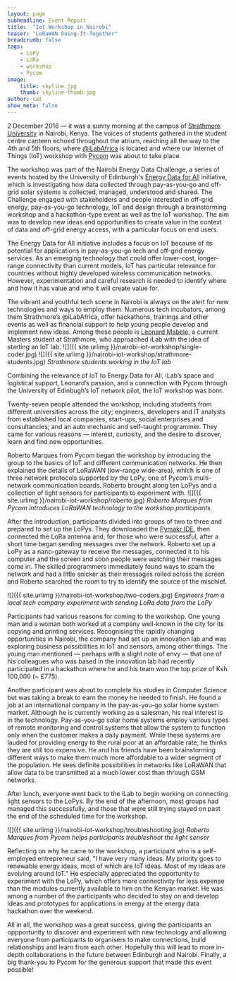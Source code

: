 ```yaml
---
layout: page
subheadline: Event Report
title:  "IoT Workshop in Nairobi"
teaser: "LoRaWAN Doing-It-Together"
breadcrumb: false
tags:
    - LoPy
    - LoRa
    - workshop
    - Pycom
image:
    title: skyline.jpg
    thumb: skyline-thumb.jpg
author: cat
show_meta: false
---
```

2 December 2016 &mdash; it was a sunny morning at the campus of [Strathmore University](http://www.strathmore.edu/en/) in Nairobi, Kenya. The voices of students gathered in the student centre canteen echoed throughout the atrium, reaching all the way to the 4th and 5th floors, where 
[@iLabAfrica](http://www.ilabafrica.ac.ke) is located and where our Internet of Things (IoT) workshop with [Pycom](https://www.pycom.io) was about to take place. 

The workshop was part of the Nairobi Energy Data Challenge, a series of events hosted by the University of Edinburgh's [Energy Data for All](http://dataforall.io/) initiative, which is investigating how data collected through pay-as-you-go and off-grid solar systems is collected, managed, understood and shared. The Challenge engaged with stakeholders and people interested in off-grid energy, pay-as-you-go technology, IoT and design through a brainstorming workshop and a hackathon-type event as well as the IoT workshop. The aim was to develop new ideas and opportunities to create value in the context of data and off-grid energy access, with a particular focus on end users.

The Energy Data for All initiative includes a focus on IoT because of its potential for applications in pay-as-you-go tech and off-grid energy services. As an emerging technology that could offer lower-cost, longer-range connectivity than current models, IoT has particular relevance for countries without highly developed wireless communication networks. However, experimentation and careful research is needed to identify where and how it has value and who it will create value for. 

The vibrant and youthful tech scene in Nairobi is always on the alert for new technologies and ways to employ them. Numerous tech incubators, among them Strathmore’s @iLabAfrica, offer hackathons, trainings and other events as well as financial support to help young people develop and implement new ideas. Among these people is [Leonard Mabele](https://www.researchgate.net/profile/Leonard_Mabele2), a current Masters student at Strathmore, who approached iLab with the idea of starting an IoT lab.
![]({{ site.urlimg }}/nairobi-iot-workshop/single-coder.jpg)
![]({{ site.urlimg }}/nairobi-iot-workshop/strathmore-students.jpg)
*Strathmore students working in the IoT lab*

Combining the relevance of IoT to Energy Data for All, iLab’s space and logistical support, Leonard’s passion, and a connection with Pycom through the University of Edinbugh’s IoT network pilot, the IoT workshop was born.

Twenty-seven people attended the workshop, including students from different universities across the city; engineers, developers and IT analysts from established local companies, start-ups, social enterprises and consultancies; and an auto mechanic and self-taught programmer. They came for various reasons &mdash; interest, curiosity, and the desire to discover, learn and find new opportunities.

Roberto Marques from Pycom began the workshop by introducing the group to the basics of IoT and different communication networks. He then explained the details of LoRaWAN (low-range wide-area), which is one of three network protocols supported by the LoPy, one of Pycom’s multi-network communication boards. Roberto brought along ten LoPys and a collection of light sensors for participants to experiment with.
![]({{ site.urlimg }}/nairobi-iot-workshop/roberto.jpg)
*Roberto Marques from Pycom introduces LoRaWAN technology to the workshop participants*

After the introduction, participants divided into groups of two to three and prepared to set up the LoPys. They downloaded the [Pymakr IDE](https://www.pycom.io/solutions/pymakr/), then connected the LoRa antenna and, for those who were successful, after a short time began sending messages over the network. Roberto set up a LoPy as a nano-gateway to receive the messages, connected it to his computer and the screen and soon people were watching their messages come in. The skilled programmers immediately found ways to spam the network and had a little snicker as their messages rolled across the screen and Roberto searched the room to try to identify the source of the mischief.

![]({{ site.urlimg }}/nairobi-iot-workshop/two-coders.jpg)
*Engineers from a local tech company experiment with sending LoRa data from the LoPy*

Participants had various reasons for coming to the workshop. One young man and a woman both worked at a company well-known in the city for its copying and printing services. Recognising the rapidly changing opportunities in Nairobi, the company had set up an innovation lab and was exploring business possibilities in IoT and sensors, among other things. The young man mentioned &mdash; perhaps with a slight note of envy &mdash; that one of his colleagues who was based in the innovation lab had recently participated in a hackathon where he and his team won the top prize of Ksh 100,000 (~ £775).
 
Another participant was about to complete his studies in Computer Science but was taking a break to earn the money he needed to finish. He found a job at an international company in the pay-as-you-go solar home system market. Although he is currently working as a salesman, his real interest is in the technology. Pay-as-you-go solar home systems employ various types of remote monitoring and control systems that allow the system to function only when the customer makes a daily payment. While these systems are lauded for providing energy to the rural poor at an affordable rate, he thinks they are still too expensive. He and his friends have been brainstorming different ways to make them much more affordable to a wider segment of the population. He sees definite possibilities in networks like LoRaWAN that allow data to be transmitted at a much lower cost than through GSM networks.
 
After lunch, everyone went back to the iLab to begin working on connecting light sensors to the LoPys. By the end of the afternoon, most groups had managed this successfully, and those that were still trying stayed on past the end of the scheduled time for the workshop. 

![]({{ site.urlimg }}/nairobi-iot-workshop/troubleshooting.jpg)
*Roberto Marques from Pycom helps participants troubleshoot the light sensor*

Reflecting on why he came to the workshop, a participant who is a self-employed entrepreneur said, "I have very many ideas. My priority goes to renewable energy ideas, most of which are IoT ideas. Most of my ideas are evolving around IoT." He especially appreciated the opportunity to experiment with the LoPy, which offers more connectivity for less expense than the modules currently available to him on the Kenyan market. He was among a number of the participants who decided to stay on and develop ideas and prototypes for applications in energy at the energy data hackathon over the weekend. 
<!-- Read more about the ideas that he and others came up with here [link to be added]. -->

All in all, the workshop was a great success, giving the participants an oppportunity to discover and experiment with new technology and allowing everyone from participants to organisers to make connections, build relationships and learn from each other. Hopefully this will lead to more in-depth collaborations in the future between Edinburgh and Nairobi.
Finally, a big thank-you to Pycom for the generous support that made this event possible!









